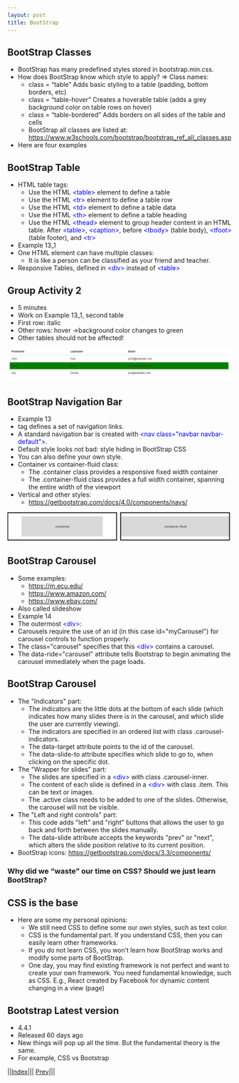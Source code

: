 ```yaml
---
layout: post
title: BootStrap
---
```


## BootStrap Classes

* BootStrap has many predefined styles stored in bootstrap.min.css.
* How does BootStrap know which style to apply? => Class names:
  * class = “table” Adds basic styling to a table (padding, bottom borders, etc)
  * class = “table-hover” Creates a hoverable table (adds a grey background   color on table rows on hover)
  * class = “table-bordered” Adds borders on all sides of the table and cells
  * BootStrap all classes are listed at: <https://www.w3schools.com/bootstrap/bootstrap_ref_all_classes.asp>
* Here are four examples
 
## BootStrap Table
* HTML table tags:
  * Use the HTML <font color=blue>&lt;table&gt;</font> element to define a table
  * Use the HTML <font color=blue>&lt;tr&gt;</font> element to define a table row
  * Use the HTML <font color=blue>&lt;td&gt;</font> element to define a table data
  * Use the HTML <font color=blue>&lt;th&gt;</font> element to define a table heading
  * Use the HTML <font color=blue>&lt;thead&gt;</font> element to group header content in an HTML table. After <font color=blue>&lt;table&gt;</font>, <font color=blue>&lt;caption&gt;</font>, before <font color=blue>&lt;tbody&gt;</font> (table body), <font color=blue>&lt;tfoot&gt;</font> (table footer), and <font color=blue>&lt;tr&gt;</font>
* Example 13_1
* One HTML element can have multiple classes:
  * It is like a person can be classified as your friend and teacher.
* Responsive Tables, defined in <font color=blue>&lt;div&gt;</font> instead of <font color=blue>&lt;table&gt;</font>

## Group Activity 2
* 5 minutes
* Work on Example 13_1, second table
* First row: italic
* Other rows: hover ->background color changes to green
* Other tables should not be affected!

![](bootstrap.png)

## BootStrap Navigation Bar
* Example 13
* <nav> tag defines a set of navigation links.
* A standard navigation bar is created with <font color=blue>&lt;nav class="navbar navbar-default"&gt;</font>.
* Default style looks not bad: style hiding in BootStrap CSS
* You can also define your own style.
* Container vs container-fluid class:
  * The .container class provides a responsive fixed width container
  * The .container-fluid class provides a full width container, spanning the entire width of the viewport
* Vertical and other styles:
  * <https://getbootstrap.com/docs/4.0/components/navs/>

![](bootstrap2.png)

## BootStrap Carousel 
* Some examples:
  * https://m.ecu.edu/
  * https://www.amazon.com/
  * https://www.ebay.com/
* Also called slideshow
* Example 14
* The outermost <font color=blue>&lt;div&gt;</font>:
* Carousels require the use of an id (in this case id="myCarousel") for carousel controls to function properly.
* The class="carousel" specifies that this <font color=blue>&lt;div&gt;</font> contains a carousel.
* The data-ride="carousel" attribute tells Bootstrap to begin animating the carousel immediately when the page loads.

## BootStrap Carousel 
* The "Indicators" part:
  * The indicators are the little dots at the bottom of each slide (which indicates how many slides there is in the carousel, and which slide the user are currently viewing).
  * The indicators are specified in an ordered list with class .carousel-indicators.
  * The data-target attribute points to the id of the carousel.
  * The data-slide-to attribute specifies which slide to go to, when clicking on the specific dot.
* The "Wrapper for slides" part:
  * The slides are specified in a <font color=blue>&lt;div&gt;</font> with class .carousel-inner.
  * The content of each slide is defined in a <font color=blue>&lt;div&gt;</font> with class .item. This can be text or images.
  * The .active class needs to be added to one of the slides. Otherwise, the carousel will not be visible.
* The "Left and right controls" part:
  * This code adds "left" and "right" buttons that allows the user to go back and forth between the slides manually.
  * The data-slide attribute accepts the keywords "prev" or "next", which alters the slide position relative to its current position.
* BootStrap icons: <https://getbootstrap.com/docs/3.3/components/>

### Why did we “waste” our time on CSS? Should we just learn BootStrap?

## CSS is the base
* Here are some my personal opinions:
  * We still need CSS to define some our own styles, such as text color.
  * CSS is the fundamental part. If you understand CSS, then you can easily learn other frameworks.
  * If you do not learn CSS, you won’t learn how BootStrap works and modify some parts of BootStrap.
  * One day, you may find existing framework is not perfect and want to create your own framework. You need fundamental knowledge, such as CSS. E.g., React created by Facebook for dynamic content changing in a view (page)

## Bootstrap Latest version
* 4.4.1
* Released 60 days ago
* New things will pop up all the time. But the fundamental theory is the same.
* For example, CSS vs Bootstrap
	
||[Index](../../../)||| [Prev](../file5)|||

